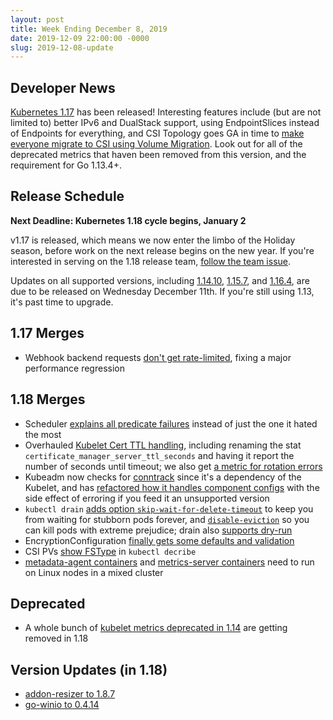 ```yaml
---
layout: post
title: Week Ending December 8, 2019
date: 2019-12-09 22:00:00 -0000
slug: 2019-12-08-update
---
```


## Developer News

[Kubernetes 1.17](https://github.com/kubernetes/kubernetes/blob/master/CHANGELOG-1.17.md/#v1170) has been released!  Interesting features include (but are not limited to) better IPv6 and DualStack support, using EndpointSlices instead of Endpoints for everything, and CSI Topology goes GA in time to [make everyone migrate to CSI using Volume Migration](https://kubernetes.io/blog/2019/12/09/kubernetes-1-17-feature-csi-migration-beta/).  Look out for all of the deprecated metrics that haven been removed from this version, and the requirement for Go 1.13.4+.

## Release Schedule

**Next Deadline: Kubernetes 1.18 cycle begins, January 2**

v1.17 is released, which means we now enter the limbo of the Holiday season, before work on the next release begins on the new year.  If you're interested in serving on the 1.18 release team, [follow the team issue](https://github.com/kubernetes/sig-release/issues/871).

Updates on all supported versions, including [1.14.10](https://groups.google.com/forum/?utm_medium=email&utm_source=footer#!topic/kubernetes-dev/hESFCjjeqWA), [1.15.7](https://groups.google.com/forum/?utm_medium=email&utm_source=footer#!topic/kubernetes-dev/n62_NQcSveY), and [1.16.4](https://groups.google.com/forum/?utm_medium=email&utm_source=footer#!topic/kubernetes-dev/hbNwT260eIU), are due to be released on Wednesday December 11th.  If you're still using 1.13, it's past time to upgrade.

## 1.17 Merges

* Webhook backend requests [don't get rate-limited](https://github.com/kubernetes/kubernetes/pull/85810), fixing a major performance regression

## 1.18 Merges

* Scheduler [explains all predicate failures](https://github.com/kubernetes/kubernetes/pull/86022) instead of just the one it hated the most
* Overhauled [Kubelet Cert TTL handling](https://github.com/kubernetes/kubernetes/pull/85874), including renaming the stat `certificate_manager_server_ttl_seconds` and having it report the number of seconds until timeout; we also get [a metric for rotation errors](https://github.com/kubernetes/kubernetes/pull/84614)
* Kubeadm now checks for [conntrack](https://github.com/kubernetes/kubernetes/pull/85857) since it's a dependency of the Kubelet, and has [refactored how it handles component configs](https://github.com/kubernetes/kubernetes/pull/85639) with the side effect of erroring if you feed it an unsupported version
* `kubectl drain` [adds option `skip-wait-for-delete-timeout`](https://github.com/kubernetes/kubernetes/pull/85577) to keep you from waiting for stubborn pods forever, and [`disable-eviction`](https://github.com/kubernetes/kubernetes/pull/85571) so you can kill pods with extreme prejudice; drain also [supports dry-run](https://github.com/kubernetes/kubernetes/pull/82660)
* EncryptionConfiguration [finally gets some defaults and validation](https://github.com/kubernetes/kubernetes/pull/85363)
* CSI PVs [show FSType](https://github.com/kubernetes/kubernetes/pull/85293) in `kubectl decribe`
* [metadata-agent containers](https://github.com/kubernetes/kubernetes/pull/83363) and [metrics-server containers](https://github.com/kubernetes/kubernetes/pull/83362) need to run on Linux nodes in a mixed cluster

## Deprecated

* A whole bunch of [kubelet metrics deprecated in 1.14](https://github.com/kubernetes/kubernetes/pull/83841) are getting removed in 1.18

## Version Updates (in 1.18)

* [addon-resizer to 1.8.7](https://github.com/kubernetes/kubernetes/pull/85793)
* [go-winio to 0.4.14](https://github.com/kubernetes/kubernetes/pull/85739)
